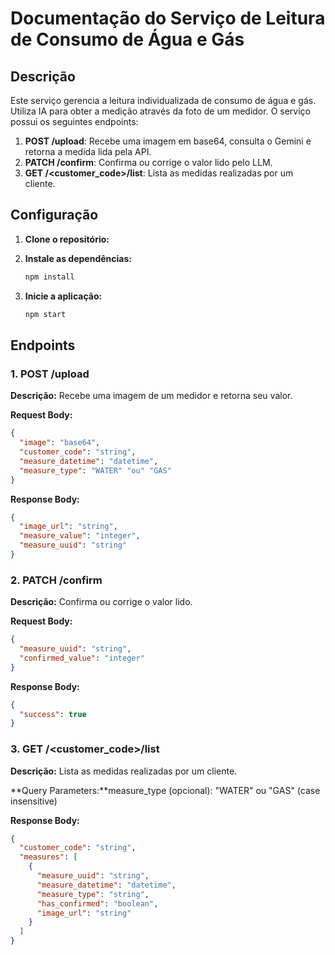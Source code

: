 # Documentação do Serviço de Leitura de Consumo de Água e Gás

## Descrição

Este serviço gerencia a leitura individualizada de consumo de água e gás. Utiliza IA para obter a medição através da foto de um medidor. O serviço possui os seguintes endpoints:

1. **POST /upload**: Recebe uma imagem em base64, consulta o Gemini e retorna a medida lida pela API.
2. **PATCH /confirm**: Confirma ou corrige o valor lido pelo LLM.
3. **GET /<customer_code>/list**: Lista as medidas realizadas por um cliente.

## Configuração

1. **Clone o repositório:**

2. **Instale as dependências:**

   ```bash
   npm install
   ```

3. **Inicie a aplicação:**

   ```bash
   npm start
   ```

## Endpoints

### 1. POST /upload

**Descrição:** Recebe uma imagem de um medidor e retorna seu valor.

**Request Body:**

```json
{
  "image": "base64",
  "customer_code": "string",
  "measure_datetime": "datetime",
  "measure_type": "WATER" "ou" "GAS"
}
```

**Response Body:**

```json
{
  "image_url": "string",
  "measure_value": "integer",
  "measure_uuid": "string"
}
```

### 2. PATCH /confirm

**Descrição:** Confirma ou corrige o valor lido.

**Request Body:**

```json
{
  "measure_uuid": "string",
  "confirmed_value": "integer"
}
```

**Response Body:**

```json
{
  "success": true
}
```

### 3. GET /<customer_code>/list

**Descrição:** Lista as medidas realizadas por um cliente.

**Query Parameters:**measure_type (opcional): "WATER" ou "GAS" (case insensitive)

**Response Body:**

```json
{
  "customer_code": "string",
  "measures": [
    {
      "measure_uuid": "string",
      "measure_datetime": "datetime",
      "measure_type": "string",
      "has_confirmed": "boolean",
      "image_url": "string"
    }
  ]
}
```
